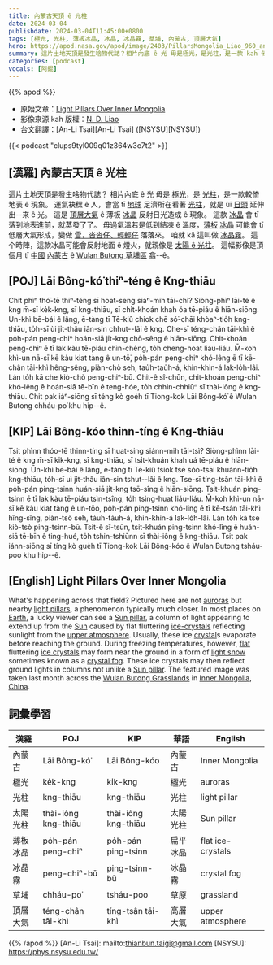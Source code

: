 ```yaml
---
title: 內蒙古天頂 ê 光柱
date: 2024-03-04
publishdate: 2024-03-04T11:45:00+0800
tags: [極光, 光柱, 薄板冰晶, 冰晶, 冰晶霧, 草埔, 內蒙古, 頂層大氣]
hero: https://apod.nasa.gov/apod/image/2403/PillarsMongolia_Liao_960_annotated.jpg
summary: 這片土地天頂是發生啥物代誌？相片內底 ê 光 毋是極光，是光柱，是一款 kah 倚地表 ê 現象。
categories: [podcast]
vocals: [阿錕]
---
```


{{% apod %}}

- 原始文章：[Light Pillars Over Inner Mongolia](https://apod.nasa.gov/apod/ap240304.html)
- 影像來源 kah 版權：[N. D. Liao](mailto:gundam_cn@qq.com)
- 台文翻譯：[An-Li Tsai][An-Li Tsai] ([NSYSU][NSYSU])

{{< podcast "clups9tyl009q01z364w3c7t2" >}}

## [漢羅] 內蒙古天頂 ê 光柱
這片土地天頂是發生啥物代誌？
相片內底 ê 光 毋是 [極光][auroras]，是 [光柱][light pillars]，是一款較倚地表 ê 現象。
運氣袂䆀 ê 人，會當 tī [地球][Earth] 足濟所在看著 [光柱][Sun pillar 1]，就是 ùi [日頭][Sun] 延伸出--來 ê 光。
這是 [頂層大氣][upper atmosphere] ê 薄板 [冰晶][ice-crystals] 反射日光造成 ê 現象。
這款 [冰晶][crystal] 會 tī 落到地表進前，就蒸發了了。
毋過氣溫若是低到結凍 ê 溫度，[薄板][flat] [冰晶][ice crystals] 可能會 tī 低層大氣形成，變做 [雪，沓沓仔、輕輕仔][light snow] 落落來。
咱就 kā 這叫做 [冰晶霧][crystal fog]。
這个時陣，這款冰晶可能會反射地面 ê 燈火，就親像是 [太陽 ê 光柱][Sun pillar 2]。
這幅影像是頂個月 tī [中國][China] [內蒙古][Inner Mongolia] ê [Wulan Butong 草埔區][Wulan Butong Grasslands] 翕--ê。

## [POJ] Lāi Bông-kó͘ thiⁿ-téng ê Kng-thiāu
Chit phìⁿ thó͘-tē thiⁿ-téng sī hoat-seng siáⁿ-mih tāi-chì?
Siòng-phìⁿ lāi-té ê kng m̄-sī ke̍k-kng, sī kng-thiāu, sī chi̍t-khoán khah óa tē-piáu ê hiān-siōng.
Ūn-khì bē-bái ê lâng, ē-tàng tī Tē-kiû chiok chē só͘-chāi khòaⁿ-tio̍h kng-thiāu, to̍h-sī ùi ji̍t-thâu iân-sin chhut--lâi ê kng.
Che-sī téng-chân tāi-khì ê po̍h-pán peng-chiⁿ hoán-siā ji̍t-kng chō-sêng ê hiān-siōng.
Chit-khoán peng-chiⁿ ē tī lak kàu tē-piáu chìn-chêng, to̍h cheng-hoat liáu-liáu.
M̄-koh khì-un nā-sī kē kàu kiat tàng ê un-tō͘, po̍h-pán peng-chiⁿ khó-lêng ē tī kē-chân tāi-khì hêng-sêng, piàn-chò seh, tau̍h-tau̍h-á, khin-khin-á lak-lo̍h-lâi.
Lán to̍h kā che kiò-chò peng-chiⁿ-bū.
Chit-ê sî-chūn, chit-khoán peng-chiⁿ khó-lêng ē hoán-siā tē-bīn ê teng-hóe, to̍h chhin-chhiūⁿ sī thài-iông ê kng-thiāu.
Chit pak iáⁿ-siōng sī téng kò goe̍h tī Tiong-kok Lāi Bông-kó͘ ê Wulan Butong chháu-po͘ khu hip--ê.

## [KIP] Lāi Bông-kóo thinn-tíng ê Kng-thiāu
Tsit phìnn thóo-tē thinn-tíng sī huat-sing siánn-mih tāi-tsì?
Siòng-phìnn lāi-té ê kng m̄-sī ki̍k-kng, sī kng-thiāu, sī tsi̍t-khuán khah uá tē-piáu ê hiān-siōng.
Ūn-khì bē-bái ê lâng, ē-tàng tī Tē-kiû tsiok tsē sóo-tsāi khuànn-tio̍h kng-thiāu, to̍h-sī uì ji̍t-thâu iân-sin tshut--lâi ê kng.
Tse-sī tíng-tsân tāi-khì ê po̍h-pán ping-tsinn huán-siā ji̍t-kng tsō-sîng ê hiān-siōng.
Tsit-khuán ping-tsinn ē tī lak kàu tē-piáu tsìn-tsîng, to̍h tsing-huat liáu-liáu.
M̄-koh khì-un nā-sī kē kàu kiat tàng ê un-tōo, po̍h-pán ping-tsinn khó-lîng ē tī kē-tsân tāi-khì hîng-sîng, piàn-tsò seh, ta̍uh-ta̍uh-á, khin-khin-á lak-lo̍h-lâi.
Lán to̍h kā tse kiò-tsò ping-tsinn-bū.
Tsit-ê sî-tsūn, tsit-khuán ping-tsinn khó-lîng ē huán-siā tē-bīn ê ting-hué, to̍h tshin-tshiūnn sī thài-iông ê kng-thiāu.
Tsit pak iánn-siōng sī tíng kò gue̍h tī Tiong-kok Lāi Bông-kóo ê Wulan Butong tsháu-poo khu hip--ê.

## [English] Light Pillars Over Inner Mongolia
What's happening across that field?
Pictured here are not [auroras][auroras] but nearby [light pillars][light pillars], a phenomenon typically much closer.
In most places on [Earth][Earth], a lucky viewer can see a [Sun pillar][Sun pillar 1], a column of light appearing to extend up from the [Sun][Sun] caused by flat fluttering [ice-crystals][ice-crystals] reflecting sunlight from the [upper atmosphere][upper atmosphere].
Usually, these ice [crystal][crystal]s evaporate before reaching the ground.
During freezing temperatures, however, [flat][flat] fluttering [ice crystals][ice crystals] may form near the ground in a form of [light snow][light snow] sometimes known as a [crystal fog][crystal fog].
These ice crystals may then reflect ground lights in columns not unlike a [Sun pillar][Sun pillar 2].
The featured image was taken last month across the [Wulan Butong Grasslands][Wulan Butong Grasslands] in [Inner Mongolia][Inner Mongolia], [China][China].

## 詞彙學習

|漢羅|POJ|KIP|華語|English|
|-|-|-|-|-|
|內蒙古|Lāi Bông-kó͘|Lāi Bông-kóo|內蒙古|Inner Mongolia|
|極光|ke̍k-kng|ki̍k-kng|極光|auroras|
|光柱|kng-thiāu|kng-thiāu|光柱|light pillar|
|太陽光柱|thài-iông kng-thiāu|thài-iông kng-thiāu|太陽光柱|Sun pillar|
|薄板冰晶|po̍h-pán peng-chiⁿ|po̍h-pán ping-tsinn|扁平冰晶|flat ice-crystals|
|冰晶霧|peng-chiⁿ-bū|ping-tsinn-bū|冰晶霧|crystal fog|
|草埔|chháu-po͘|tsháu-poo|草原|grassland|
|頂層大氣|téng-chân tāi-khì|tíng-tsân tāi-khì|高層大氣|upper atmosphere|

{{% /apod %}}
[An-Li Tsai]: mailto:thianbun.taigi@gmail.com
[NSYSU]: https://phys.nsysu.edu.tw/

[copyright]: https://apod.nasa.gov/apod/fap/lib/about_apod.html#srapply
[License]: https://creativecommons.org/licenses/by/3.0/

[auroras]:https://www.mtu.edu/tour/copper-country/northern-lights/
[light pillars]:https://atoptics.co.uk/blog/light-pillars/
[Earth]:https://apod.nasa.gov/apod/ap100713.html
[Sun pillar 1]:https://apod.nasa.gov/apod/ap010313.html
[Sun]:https://science.nasa.gov/sun/
[ice-crystals]:https://atoptics.co.uk/blog/real-crystals/
[upper atmosphere]:https://www.nasa.gov/image-article/earths-upper-atmosphere/
[crystal]:https://en.wikipedia.org/wiki/Crystal
[flat]:https://i.imgur.com/ELtLVZy.jpeg
[ice crystals]:https://www.lwpetersen.com/atmospheric-optics/light-pillars/
[light snow]:https://apod.nasa.gov/apod/ap240121.html
[crystal fog]:https://apod.nasa.gov/apod/ap231220.html
[Sun pillar 2]:http://apod.nasa.gov/cgi-bin/apod/apod_search?tquery=%22sun%20pillar%22
[Wulan Butong Grasslands]:https://youtu.be/u5ap7c91Sbg
[Inner Mongolia]:https://en.wikipedia.org/wiki/Inner_Mongolia
[China]:https://en.wikipedia.org/wiki/China
